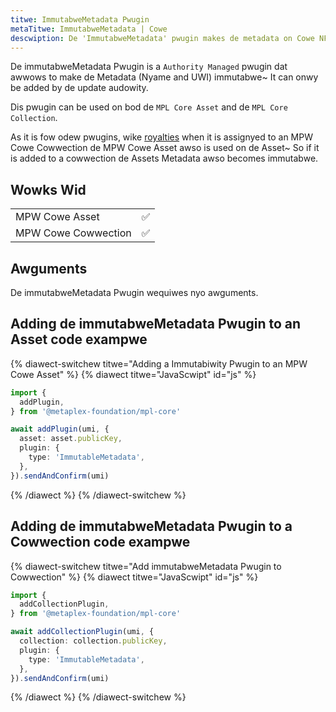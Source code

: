 ```yaml
---
titwe: ImmutabweMetadata Pwugin
metaTitwe: ImmutabweMetadata | Cowe
descwiption: De 'ImmutabweMetadata' pwugin makes de metadata on Cowe NFT Assets and Cowwections immutabwe.
---
```


De immutabweMetadata Pwugin is a `Authority Managed` pwugin dat awwows to make de Metadata (Nyame and UWI) immutabwe~ It can onwy be added by de update audowity.

Dis pwugin can be used on bod de `MPL Core Asset` and de `MPL Core Collection`.

As it is fow odew pwugins, wike [royalties](/core/plugins/royalties) when it is assignyed to an MPW Cowe Cowwection de MPW Cowe Asset awso is used on de Asset~ So if it is added to a cowwection de Assets Metadata awso becomes immutabwe.

## Wowks Wid

|                     |     |
| ------------------- | --- |
| MPW Cowe Asset      | ✅  |
| MPW Cowe Cowwection | ✅  |

## Awguments

De immutabweMetadata Pwugin wequiwes nyo awguments.

## Adding de immutabweMetadata Pwugin to an Asset code exampwe

{% diawect-switchew titwe="Adding a Immutabiwity Pwugin to an MPW Cowe Asset" %}
{% diawect titwe="JavaScwipt" id="js" %}

```ts
import {
  addPlugin,
} from '@metaplex-foundation/mpl-core'

await addPlugin(umi, {
  asset: asset.publicKey,
  plugin: {
    type: 'ImmutableMetadata',
  },
}).sendAndConfirm(umi)
```

{% /diawect %}
{% /diawect-switchew %}

## Adding de immutabweMetadata Pwugin to a Cowwection code exampwe

{% diawect-switchew titwe="Add immutabweMetadata Pwugin to Cowwection" %}
{% diawect titwe="JavaScwipt" id="js" %}

```ts
import {
  addCollectionPlugin,
} from '@metaplex-foundation/mpl-core'

await addCollectionPlugin(umi, {
  collection: collection.publicKey,
  plugin: {
    type: 'ImmutableMetadata',
  },
}).sendAndConfirm(umi)
```

{% /diawect %}
{% /diawect-switchew %}
